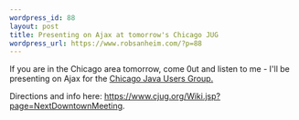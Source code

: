 ```yaml
--- 
wordpress_id: 88
layout: post
title: Presenting on Ajax at tomorrow's Chicago JUG
wordpress_url: https://www.robsanheim.com/?p=88
---
```

If you are in the Chicago area tomorrow, come 0ut and listen to me - I'll be presenting on Ajax for the <a href="https://www.cjug.org">Chicago Java Users Group.</a>

Directions and info here: 
<a href="https://www.cjug.org/Wiki.jsp?page=NextDowntownMeeting">https://www.cjug.org/Wiki.jsp?page=NextDowntownMeeting</a>.
